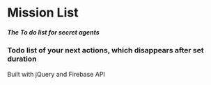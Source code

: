 Mission List
======

##### *The To do list for secret agents*

### Todo list of your next actions, which disappears after set duration

Built with jQuery and Firebase API

